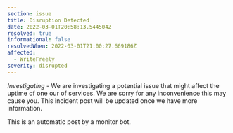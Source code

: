 ```yaml
---
section: issue
title: Disruption Detected
date: 2022-03-01T20:58:13.544504Z
resolved: true
informational: false
resolvedWhen: 2022-03-01T21:00:27.669186Z
affected:
  - WriteFreely
severity: disrupted
---
```

*Investigating* - We are investigating a potential issue that might affect the uptime of one our of services. We are sorry for any inconvenience this may cause you. This incident post will be updated once we have more information.

This is an automatic post by a monitor bot.
        